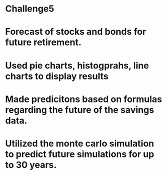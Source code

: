 # Challenge5
# Forecast of stocks and bonds for future retirement. 
# Used pie charts, histogprahs, line charts to display results
# Made predicitons based on formulas regarding the future of the savings data. 
# Utilized the monte carlo simulation to predict future simulations for up to 30 years. 
